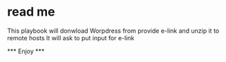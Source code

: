# read me #

This playbook will donwload Worpdress from provide e-link and unzip it to remote hosts
It will ask to put input for e-link


*** Enjoy ***

